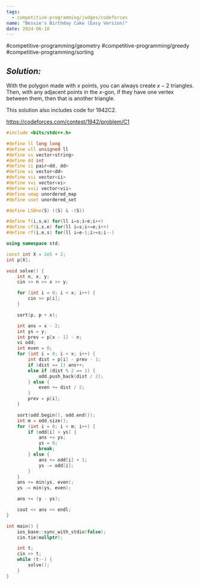 ```yaml
---
tags:
  - competitive-programming/judges/codeforces
name: "Bessie's Birthday Cake (Easy Version)"
date: 2024-06-10
---
```

#competitive-programming/geometry #competitive-programming/greedy #competitive-programming/sorting 
## _Solution:_
With the polygon made with $x$ points, you can always create $x-2$ triangles. Then, with any adjacent points in the $x$-gon, if they have one vertex between them, then that is another triangle.

This solution also includes code for 1942C2.

https://codeforces.com/contest/1942/problem/C1
```cpp
#include <bits/stdc++.h>

#define ll long long
#define ull unsigned ll
#define vs vector<string>
#define dd int
#define ii pair<dd, dd>
#define vi vector<dd>
#define vii vector<ii>
#define vvi vector<vi>
#define vvii vector<vii>
#define umap unordered_map
#define uset unordered_set

#define LSOne(S) ((S) & -(S))

#define f(i,s,e) for(ll i=s;i<e;i++)
#define cf(i,s,e) for(ll i=s;i<=e;i++)
#define rf(i,e,s) for(ll i=e-1;i>=s;i--)

using namespace std;

const int X = 2e5 + 2;
int p[X];

void solve() {
    int n, x, y;
    cin >> n >> x >> y;

    for (int i = 0; i < x; i++) {
        cin >> p[i];
    }

    sort(p, p + x);

    int ans = x - 2;
    int ys = y;
    int prev = p[x - 1] - n;
    vi odd;
    int even = 0;
    for (int i = 0; i < x; i++) {
        int dist = p[i] - prev - 1;
        if (dist == 1) ans++;
        else if (dist % 2 == 1) {
            odd.push_back(dist / 2);
        } else {
            even += dist / 2;
        }
        prev = p[i];
    }

    sort(odd.begin(), odd.end());
    int m = odd.size();
    for (int i = 0; i < m; i++) {
        if (odd[i] > ys) {
            ans += ys;
            ys = 0;
            break;
        } else {
            ans += odd[i] + 1;
            ys -= odd[i];
        }
    }
    ans += min(ys, even);
    ys -= min(ys, even);

    ans += (y - ys);

    cout << ans << endl;
}

int main() {
    ios_base::sync_with_stdio(false);
    cin.tie(nullptr);

    int t;
    cin >> t;
    while (t--) {
        solve();
    }
}
```